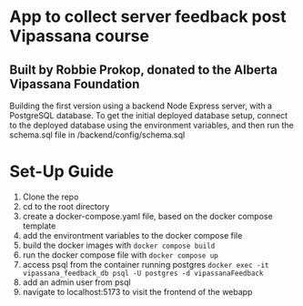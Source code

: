 # App to collect server feedback post Vipassana course

## Built by Robbie Prokop, donated to the Alberta Vipassana Foundation

Building the first version using a backend Node Express server, with a PostgreSQL database. To get the initial deployed database setup, connect to the deployed database using the environment variables, and then run the schema.sql file in /backend/config/schema.sql

# Set-Up Guide

1. Clone the repo
2. cd to the root directory
3. create a docker-compose.yaml file, based on the docker compose template
4. add the environtment variables to the docker compose file
5. build the docker images with ```docker compose build```
6. run the docker compose file with ```docker compose up```
7. access psql from the container running postgres 
```docker exec -it vipassana_feedback_db psql -U postgres -d vipassanaFeedback```
8. add an admin user from psql
9. navigate to localhost:5173 to visit the frontend of the webapp
